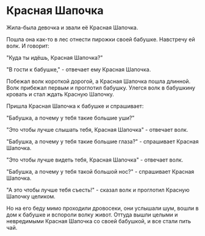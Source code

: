 # Красная Шапочка #

Жила-была девочка и звали её Красная Шапочка.

Пошла она как-то в лес отнести пирожки своей бабушке. Навстречу ей волк. И говорит:

"Куда ты идёшь, Красная Шапочка?"

"В гости к бабушке," - отвечает ему Красная Шапочка.

Побежал волк короткой дорогой, а Красная Шапочка пошла длинной. Волк прибежал первым и проглотил бабушку. Улегся волк в бабушкину кровать и стал ждать Красную Шапочку.

Пришла Красная Шапочка к бабушке и спрашивает:

"Бабушка, а почему у тебя такие большие уши?"

"Это чтобы лучше слышать тебя, Красная Шапочка" - отвечает волк.

"Бабушка, а почему у тебя такие большие глаза?" - спрашивает Красная Шапочка.

"Это чтобы лучше видеть тебя, Красная Шапочка" - отвечает волк.

"Бабушка, а почему у тебя такой большой нос?" - спрашивает Красная Шапочка.

"А это чтобы лучше тебя съесть!" - сказал волк и проглотил Красную Шапочку целиком.

Но на его беду мимо проходили дровосеки, они услышали шум, вошли в дом к бабушке и вспороли волку живот. Оттуда вышли целыми и невредимыми Красная Шапочка со своей бабушкой, и все стали пить чай.
